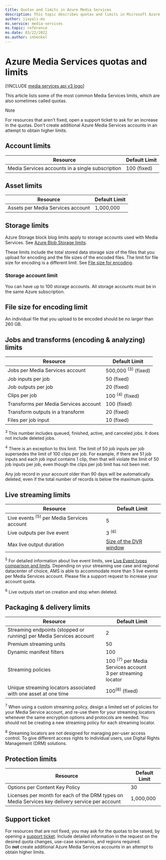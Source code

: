 ```yaml
---
title: Quotas and limits in Azure Media Services
description: This topic describes quotas and limits in Microsoft Azure Media Services.
author: jiayali-ms
ms.service: media-services
ms.topic: reference
ms.date: 03/22/2022
ms.author: inhenkel
---
```


<!-- If you update limits in this topic, make sure to also update /azure/azure-resource-manager/management/azure-subscription-service-limits#media-services-limits -->

# Azure Media Services quotas and limits

[!INCLUDE [media services api v3 logo](./includes/v3-hr.md)]

This article lists some of the most common Media Services limits, which are also sometimes called quotas.

> [!NOTE]
> For resources that aren't fixed, open a support ticket to ask for an increase in the quotas. Don't create additional Azure Media Services accounts in an attempt to obtain higher limits.

## Account limits

| Resource | Default Limit |
| --- | --- |
| Media Services accounts in a single subscription | 100 (fixed) |

## Asset limits

| Resource | Default Limit |
| --- | --- |
| Assets per Media Services account | 1,000,000|

## Storage limits

Azure Storage block blog limits apply to storage accounts used with Media Services.  See [Azure Blob Storage limits](/azure/azure-resource-manager/management/azure-subscription-service-limits#azure-blob-storage-limits).

These limits include the total stored data storage size of the files that you upload for encoding and the file sizes of the encoded files.  The limit for file size for encoding is a different limit. See [File size for encoding](#file-size-for-encoding-limit).

### Storage account limit

You can have up to 100 storage accounts. All storage accounts must be in the same Azure subscription.

## File size for encoding limit

An individual file that you upload to be encoded should be no larger than 260 GB.

## Jobs and transforms (encoding & analyzing) limits

| Resource | Default Limit |
| --- | --- |
| Jobs per Media Services account | 500,000 <sup>(3)</sup> (fixed)|
| Job inputs per job | 50  (fixed)|
| Job outputs per job | 20 (fixed) |
| Clips per job | 100 <sup>(4)</sup> (fixed) |
| Transforms per Media Services account | 100  (fixed)|
| Transform outputs in a transform | 20 (fixed) |
| Files per job input|10 (fixed)|

<sup>3</sup> This number includes queued, finished, active, and canceled jobs. It does not include deleted jobs.

<sup>4</sup> There is an exception to this limit. The limit of 50 job inputs per job supersedes the limit of 100 clips per job. For example, if there are 51 job inputs and each job input contains 1 clip, then that will violate the limit of 50 job inputs per job, even though the clips per job limit has not been met.

Any job record in your account older than 90 days will be automatically deleted, even if the total number of records is below the maximum quota.

## Live streaming limits

| Resource | Default Limit |
| --- | --- |
| Live events <sup>(5)</sup> per Media Services account |5|
| Live outputs per live event |3 <sup>(6)</sup> |
| Max live output duration | [Size of the DVR window](live-event-cloud-dvr-time-how-to.md) |

<sup>5</sup> For detailed information about live event limits, see [Live Event types comparison and limits](live-event-types-comparison-reference.md). Depending on your streaming use case and regional datacenter of choice, AMS is able to accommodate more than 5 live events per Media Services account. Please file a support request to increase your account quota.

<sup>6</sup> Live outputs start on creation and stop when deleted.

## Packaging & delivery limits

| Resource | Default Limit |
| --- | --- |
| Streaming endpoints (stopped or running) per Media Services account | 2 |
| Premium streaming units | 50 |
| Dynamic manifest filters |100|
| Streaming policies | 100 <sup>(7)</sup> per Media Services account <br/> 3 per streaming locator |
| Unique streaming locators associated with one asset at one time | 100<sup>(8)</sup> (fixed) |

<sup>7</sup> When using a custom streaming policy, design a limited set of policies for your Media Service account, and re-use them for your streaming locators whenever the same encryption options and protocols are needed. You should not be creating a new streaming policy for each streaming locator.

<sup>8</sup> Streaming locators are not designed for managing per-user access control. To give different access rights to individual users, use Digital Rights Management (DRM) solutions.

## Protection limits

| Resource | Default Limit |
| --- | --- |
| Options per Content Key Policy |30 |
| Licenses per month for each of the DRM types on Media Services key delivery service per account|1,000,000|

## Support ticket

For resources that are not fixed, you may ask for the quotas to be raised, by opening a [support ticket](https://portal.azure.com/#blade/Microsoft_Azure_Support/HelpAndSupportBlade/newsupportrequest). Include detailed information in the request on the desired quota changes, use-case scenarios, and regions required. <br/>Do **not** create additional Azure Media Services accounts in an attempt to obtain higher limits.
